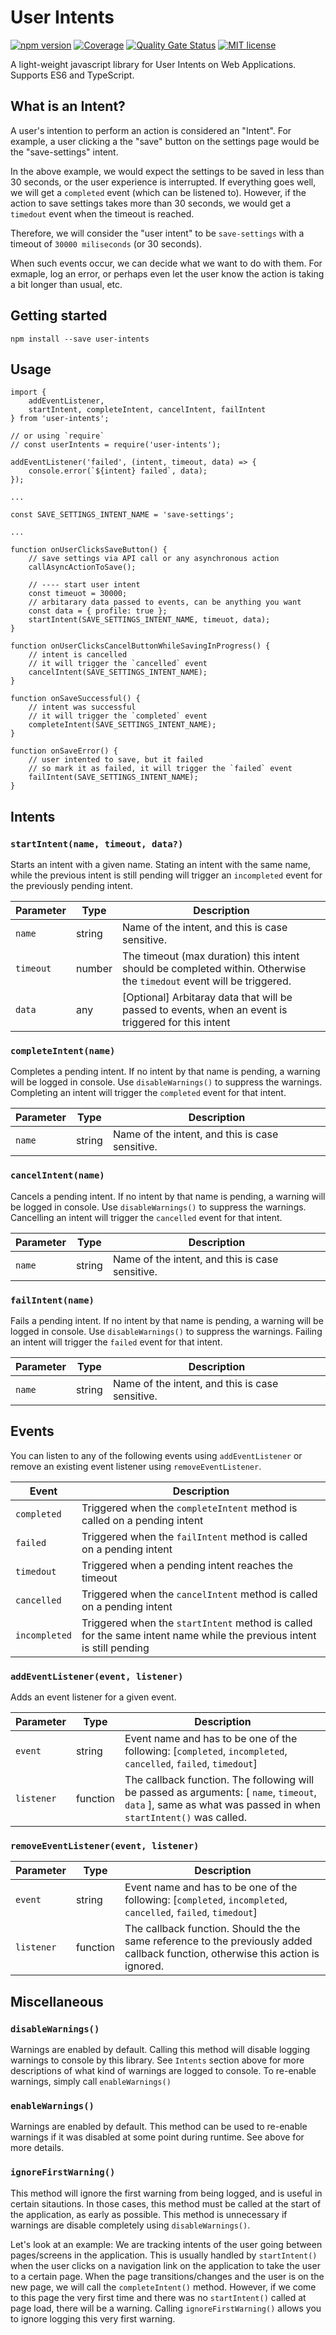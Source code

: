# User Intents

[![npm version](https://badge.fury.io/js/user-intents.svg)](https://badge.fury.io/js/user-intents) [![Coverage](https://sonarcloud.io/api/project_badges/measure?project=pureartisan_user-intents&metric=coverage)](https://sonarcloud.io/dashboard?id=pureartisan_user-intents) [![Quality Gate Status](https://sonarcloud.io/api/project_badges/measure?project=pureartisan_user-intents&metric=alert_status)](https://sonarcloud.io/dashboard?id=pureartisan_user-intents) [![MIT license](https://img.shields.io/badge/License-MIT-blue.svg)](https://lbesson.mit-license.org/)

A light-weight javascript library for User Intents on Web Applications. Supports ES6 and TypeScript.

## What is an Intent?

A user's intention to perform an action is considered an "Intent". For example, a user clicking a the "save" button on the settings page would be the "save-settings" intent.

In the above example, we would expect the settings to be saved in less than 30 seconds, or the user experience is interrupted. If everything goes well, we will get a `completed` event (which can be listened to). However, if the action to save settings takes more than 30 seconds, we would get a `timedout` event when the timeout is reached.

Therefore, we will consider the "user intent" to be `save-settings` with a timeout of `30000 miliseconds` (or 30 seconds).

When such events occur, we can decide what we want to do with them. For exmaple, log an error, or perhaps even let the user know the action is taking a bit longer than usual, etc.

## Getting started

```
npm install --save user-intents
```

## Usage

```
import {
    addEventListener,
    startIntent, completeIntent, cancelIntent, failIntent
} from 'user-intents';

// or using `require`
// const userIntents = require('user-intents');

addEventListener('failed', (intent, timeout, data) => {
    console.error(`${intent} failed`, data);
});

...

const SAVE_SETTINGS_INTENT_NAME = 'save-settings';

...

function onUserClicksSaveButton() {
    // save settings via API call or any asynchronous action
    callAsyncActionToSave();

    // ---- start user intent
    const timeuot = 30000;
    // arbitarary data passed to events, can be anything you want
    const data = { profile: true };
    startIntent(SAVE_SETTINGS_INTENT_NAME, timeuot, data);
}

function onUserClicksCancelButtonWhileSavingInProgress() {
    // intent is cancelled
    // it will trigger the `cancelled` event
    cancelIntent(SAVE_SETTINGS_INTENT_NAME);
}

function onSaveSuccessful() {
    // intent was successful
    // it will trigger the `completed` event
    completeIntent(SAVE_SETTINGS_INTENT_NAME);
}

function onSaveError() {
    // user intented to save, but it failed
    // so mark it as failed, it will trigger the `failed` event
    failIntent(SAVE_SETTINGS_INTENT_NAME);
}

```

## Intents

### `startIntent(name, timeout, data?)`

Starts an intent with a given name. Stating an intent with the same name, while the previous intent is still pending will trigger an `incompleted` event for the previously pending intent.

| Parameter | Type | Description |
|-----------|--------|----------------------------------------------------------------------------------------------------------------------|
| `name` | string | Name of the intent, and this is case sensitive. |
| `timeout` | number | The timeout (max duration) this intent should be completed within. Otherwise the `timedout` event will be triggered. |
| `data` | any | [Optional] Arbitaray data that will be passed to events, when an event is triggered for this intent |

### `completeIntent(name)`

Completes a pending intent. If no intent by that name is pending, a warning will be logged in console. Use `disableWarnings()` to suppress the warnings. Completing an intent will trigger the `completed` event for that intent.

| Parameter | Type | Description |
|-----------|--------|----------------------------------------------------------------------------------------------------------------------|
| `name` | string | Name of the intent, and this is case sensitive. |

### `cancelIntent(name)`

Cancels a pending intent. If no intent by that name is pending, a warning will be logged in console. Use `disableWarnings()` to suppress the warnings. Cancelling an intent will trigger the `cancelled` event for that intent.

| Parameter | Type | Description |
|-----------|--------|----------------------------------------------------------------------------------------------------------------------|
| `name` | string | Name of the intent, and this is case sensitive. |

### `failIntent(name)`

Fails a pending intent. If no intent by that name is pending, a warning will be logged in console. Use `disableWarnings()` to suppress the warnings. Failing an intent will trigger the `failed` event for that intent.

| Parameter | Type | Description |
|-----------|--------|----------------------------------------------------------------------------------------------------------------------|
| `name` | string | Name of the intent, and this is case sensitive. |


## Events

You can listen to any of the following events using `addEventListener` or remove an existing event listener using `removeEventListener`.

| Event         | Description |
|---------------|-------------|
| `completed`   | Triggered when the `completeIntent` method is called on a pending intent |
| `failed`      | Triggered when the `failIntent` method is called on a pending intent |
| `timedout`    | Triggered when a pending intent reaches the timeout |
| `cancelled`   | Triggered when the `cancelIntent` method is called on a pending intent |
| `incompleted` | Triggered when the `startIntent` method is called for the same intent name while the previous intent is still pending |

### `addEventListener(event, listener)`

Adds an event listener for a given event.

| Parameter | Type | Description |
|------------|----------|--------------------------------------------------------------------------------------------------------------------------------------------------------------|
| `event` | string | Event name and has to be one of the following: [`completed`, `incompleted`, `cancelled`, `failed`, `timedout`] |
| `listener` | function | The callback function. The following will be passed as arguments: [ `name`, `timeout`, `data` ], same as what was passed in when `startIntent()` was called. |


### `removeEventListener(event, listener)`

| Parameter | Type | Description |
|------------|----------|--------------------------------------------------------------------------------------------------------------------------------------------------------------|
| `event` | string | Event name and has to be one of the following: [`completed`, `incompleted`, `cancelled`, `failed`, `timedout`] |
| `listener` | function | The callback function. Should the the same reference to the previously added callback function, otherwise this action is ignored. |

## Miscellaneous

### `disableWarnings()`

Warnings are enabled by default. Calling this method will disable logging warnings to console by this library. See `Intents` section above for more descriptions of what kind of warnings are logged to console. To re-enable warnings, simply call `enableWarnings()`

### `enableWarnings()`

Warnings are enabled by default. This method can be used to re-enable warnings if it was disabled at some point during runtime. See above for more details.

### `ignoreFirstWarning()`

This method will ignore the first warning from being logged, and is useful in certain sitautions. In those cases, this method must be called at the start of the application, as early as possible. This method is unnecessary if warnings are disable completely using `disableWarnings()`.

Let's look at an example:
We are tracking intents of the user going between pages/screens in the application. This is usually handled by `startIntent()` when the user clicks on a navigation link on the application to take the user to a certain page. When the page transitions/changes and the user is on the new page, we will call the `completeIntent()` method. However, if we come to this page the very first time and there was no `startIntent()` called at page load, there will be a warning. Calling `ignoreFirstWarning()` allows you to ignore logging this very first warning.
